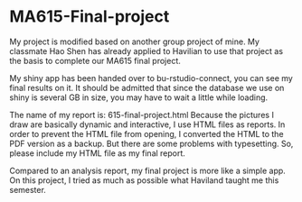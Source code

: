 # MA615-Final-project
My project is modified based on another group project of mine. My classmate Hao Shen has already applied to Havilian to use that project as the basis to complete our MA615 final project.

My shiny app has been handed over to bu-rstudio-connect, you can see my final results on it. It should be admitted that since the database we use on shiny is several GB in size, you may have to wait a little while loading.

The name of my report is: 615-final-project.html
Because the pictures I draw are basically dynamic and interactive, I use HTML files as reports. In order to prevent the HTML file from opening, I converted the HTML to the PDF version as a backup. But there are some problems with typesetting. So, please include my HTML file as my final report.

Compared to an analysis report, my final project is more like a simple app. On this project, I tried as much as possible what Haviland taught me this semester.
